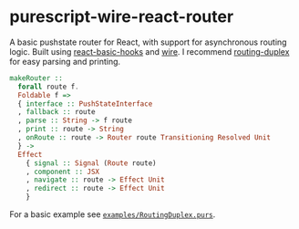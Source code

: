 # purescript-wire-react-router

A basic pushstate router for React, with support for asynchronous routing logic. Built using [react-basic-hooks](https://github.com/spicydonuts/purescript-react-basic-hooks) and [wire](https://github.com/robertdp/purescript-wire). I recommend [routing-duplex](https://github.com/natefaubion/purescript-routing-duplex) for easy parsing and printing.

```purescript
makeRouter ::
  forall route f.
  Foldable f =>
  { interface :: PushStateInterface
  , fallback :: route
  , parse :: String -> f route
  , print :: route -> String
  , onRoute :: route -> Router route Transitioning Resolved Unit
  } ->
  Effect
    { signal :: Signal (Route route)
    , component :: JSX
    , navigate :: route -> Effect Unit
    , redirect :: route -> Effect Unit
    }
```

For a basic example see [`examples/RoutingDuplex.purs`](https://github.com/robertdp/purescript-wire-react-router/blob/master/examples/RoutingDuplex.purs).

